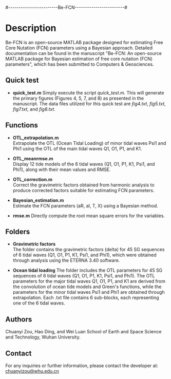 #------------------------Be-FCN------------------------#

# Description
Be-FCN is an open-source MATLAB package designed for estimating Free Core Nutation (FCN) parameters using a Bayesian approach.
Detailed documentation can be found in the manuscript "Be-FCN: An open-source MATLAB package for Bayesian estimation of free core nutation (FCN) parameters",
which has been submitted to Computers & Geosciences.

## Quick test
- **quick_test.m**
  Simply execute the script *quick_test.m*.
  This will generate the primary figures (Figures 4, 5, 7, and 8) as presented in the manuscript.
  The data files utilized for this quick test are *fig4.txt*, *fig5.txt*, *fig7.txt*, and *fig8.txt*.

## Functions
- **OTL_extrapolation.m**  
  Extrapolate the OTL (Ocean Tidal Loading) of minor tidal waves Psi1 and Phi1 using the OTL of the main tidal waves Q1, O1, P1, and K1.

- **OTL_meanrmse.m**  
  Display 12 tide models of the 6 tidal waves (Q1, O1, P1, K1, Psi1, and Phi1), along with their mean values and RMSE.

- **OTL_correction.m**  
  Correct the gravimetric factors obtained from harmonic analysis to produce corrected factors suitable for estimating FCN parameters.
  
- **Bayesian_estimation.m**  
  Estimate the FCN parameters (aR, aI, T, X) using a Bayesian method.
  
- **rmse.m** 
  Directly compute the root mean square errors for the variables.

## Folders
- **Gravimetric factors**   
  The folder contains the gravimetric factors (delta) for 45 SG sequences of 6 tidal waves (Q1, O1, P1, K1, Psi1, and Phi1),
  which were obtained through analysis using the ETERNA 3.40 software.
  
 - **Ocean tidal loading**
  The folder includes the OTL parameters for 45 SG sequences of 6 tidal waves (Q1, O1, P1, K1, Psi1, and Phi1).
  The OTL parameters for the major tidal waves Q1, O1, P1, and K1 are derived from the convolution of ocean tide models and Green's functions,
  while the parameters for the minor tidal waves Psi1 and Phi1 are obtained through extrapolation.
  Each .txt file contains 6 sub-blocks, each representing one of the 6 tidal waves.
  
## Authors
Chuanyi Zou, Hao Ding, and Wei Luan
School of Earth and Space Science and Technology, Wuhan University.

## Contact
For any inquiries or further information, please contact the developer at:  
chuanyizou@whu.edu.cn